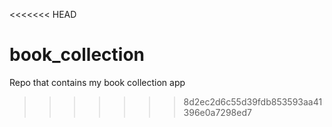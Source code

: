 <<<<<<< HEAD
# book_collection
Repo that contains my book collection app
>>>>>>> 8d2ec2d6c55d39fdb853593aa41396e0a7298ed7
